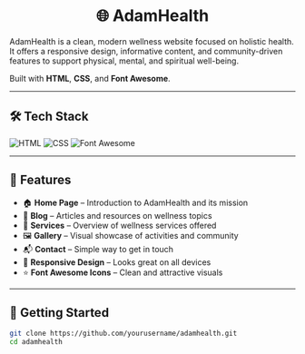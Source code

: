 <h1 align="center">🌐 AdamHealth</h1>

AdamHealth is a clean, modern wellness website focused on holistic health. It offers a responsive design, informative content, and community-driven features to support physical, mental, and spiritual well-being.

Built with **HTML**, **CSS**, and **Font Awesome**.

---

## 🛠️ Tech Stack

![HTML](https://img.shields.io/badge/HTML-5-orange?style=flat-square&logo=html5&logoColor=white)
![CSS](https://img.shields.io/badge/CSS-3-blue?style=flat-square&logo=css3&logoColor=white)
![Font Awesome](https://img.shields.io/badge/Font%20Awesome-Icons-339AF0?style=flat-square&logo=fontawesome&logoColor=white)

---

## 🌟 Features

- 🏠 **Home Page** – Introduction to AdamHealth and its mission  
- 📝 **Blog** – Articles and resources on wellness topics  
- 💆 **Services** – Overview of wellness services offered  
- 🖼️ **Gallery** – Visual showcase of activities and community  
- 📬 **Contact** – Simple way to get in touch  
- 📱 **Responsive Design** – Looks great on all devices  
- ⭐ **Font Awesome Icons** – Clean and attractive visuals  

---

## 🚀 Getting Started

```bash
git clone https://github.com/yourusername/adamhealth.git
cd adamhealth
